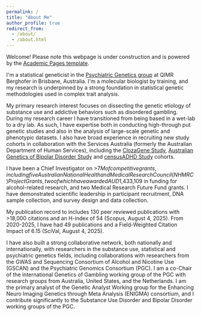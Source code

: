 ```yaml
---
permalink: /
title: "About Me"
author_profile: true
redirect_from: 
  - /about/
  - /about.html
---
```


Welcome! Please note this webpage is under construction and is powered by the [Academic Pages template](https://github.com/academicpages/academicpages.github.io).

I'm a statistical geneticist in the [Psychiatric Genetics group](https://www.qimrb.edu.au/researchers-and-labs/psychiatric-genetics) at QIMR Berghofer in Brisbane, Australia. I'm a molecular biologist by training, and my research is underpinned by a strong foundation in statistical genetic methodologies used in complex trait analysis. 

My primary research interest focuses on dissecting the genetic etiology of substance use and addictive behaviors such as disordered gambling. During my research career I have transitioned from being based in a wet-lab to a dry lab. As such, I have expertise both in conducting high-through put genetic studies and also in the analysis of large-scale genetic and phenotypic datasets. I also have broad experience in recruiting new study cohorts in collaboration with the Services Australia (formerly the Australian Department of Human Services), including the [ClozaGene Study](https://doi.org/10.1093/schbul/sbae065), [Australian Genetics of Bipolar Disorder Study](https://doi.org/10.1177/00048674231195571) and [censusADHD Study](https://doi.org/10.1177/00048674221089234) cohorts. 

I have been a Chief Investigator on >$7M of competitive grants, including five Australian National Health and Medical Research Council (NHMRC) Project Grants, two of which have awarded AUD$1,433,109 in funding for alcohol-related research, and two Medical Research Future Fund grants. I have demonstrated scientific leadership in participant recruitment, DNA sample collection, and survey design and data collection. 

My publication record to includes 130 peer reviewed publications with >18,000 citations and an H-index of 54 (Scopus, August 4, 2025). From 2020-2025, I have had 49 publications and a Field-Weighted Citation Impact of 6.15 (SciVal, August 4, 2025).

I have also built a strong collaborative network, both nationally and internationally, with researchers in the substance use, statistical and psychiatric genetics fields, including collaborations with researchers from the GWAS and Sequencing Consortium of Alcohol and Nicotine Use (GSCAN) and the Psychiatric Genomics Consortium (PGC). I am a co-Chair of the international Genetics of Gambling working group of the PGC with research groups from Australia, United States, and the Netherlands. I am the primary analyst of the Genetic Analyst Working group for the Enhancing Neuro Imaging Genetics through Meta Analysis (ENIGMA) consortium, and I contribute significantly to the Substance Use Disorder and Bipolar Disorder working groups of the PGC.